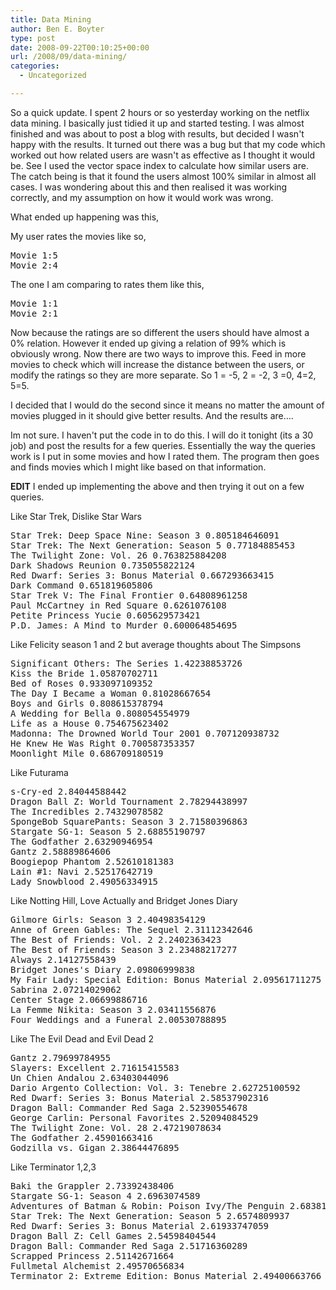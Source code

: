 ```yaml
---
title: Data Mining
author: Ben E. Boyter
type: post
date: 2008-09-22T00:10:25+00:00
url: /2008/09/data-mining/
categories:
  - Uncategorized

---
```

So a quick update. I spent 2 hours or so yesterday working on the netflix data mining. I basically just tidied it up and started testing. I was almost finished and was about to post a blog with results, but decided I wasn't happy with the results. It turned out there was a bug but that my code which worked out how related users are wasn't as effective as I thought it would be. See I used the vector space index to calculate how similar users are. The catch being is that it found the users almost 100% similar in almost all cases. I was wondering about this and then realised it was working correctly, and my assumption on how it would work was wrong.

What ended up happening was this,

My user rates the movies like so,

<pre>
Movie 1:5
Movie 2:4
</pre>

The one I am comparing to rates them like this,

<pre>
Movie 1:1
Movie 2:1
</pre>

Now because the ratings are so different the users should have almost a 0% relation. However it ended up giving a relation of 99% which is obviously wrong. Now there are two ways to improve this. Feed in more movies to check which will increase the distance between the users, or modify the ratings so they are more separate. So 1 = -5, 2 = -2, 3 =0, 4=2, 5=5.

I decided that I would do the second since it means no matter the amount of movies plugged in it should give better results. And the results are&#8230;.

Im not sure. I haven't put the code in to do this. I will do it tonight (its a 30 job) and post the results for a few queries. Essentially the way the queries work is I put in some movies and how I rated them. The program then goes and finds movies which I might like based on that information.

**EDIT** I ended up implementing the above and then trying it out on a few queries.

Like Star Trek, Dislike Star Wars

<pre>
Star Trek: Deep Space Nine: Season 3 0.805184646091
Star Trek: The Next Generation: Season 5 0.77184885453
The Twilight Zone: Vol. 26 0.763825884208
Dark Shadows Reunion 0.735055822124
Red Dwarf: Series 3: Bonus Material 0.667293663415
Dark Command 0.651819605806
Star Trek V: The Final Frontier 0.64808961258
Paul McCartney in Red Square 0.6261076108
Petite Princess Yucie 0.605629573421
P.D. James: A Mind to Murder 0.600064854695
</pre>

Like Felicity season 1 and 2 but average thoughts about The Simpsons

<pre>
Significant Others: The Series 1.42238853726
Kiss the Bride 1.05870702711
Bed of Roses 0.933097109352
The Day I Became a Woman 0.81028667654
Boys and Girls 0.808615378794
A Wedding for Bella 0.808054554979
Life as a House 0.754675623402
Madonna: The Drowned World Tour 2001 0.707120938732
He Knew He Was Right 0.700587353357
Moonlight Mile 0.686709180519
</pre>
  
Like Futurama

<pre>
s-Cry-ed 2.84044588442
Dragon Ball Z: World Tournament 2.78294438997
The Incredibles 2.74329078582
SpongeBob SquarePants: Season 3 2.71580396863
Stargate SG-1: Season 5 2.68855190797
The Godfather 2.63290946954
Gantz 2.58889864606
Boogiepop Phantom 2.52610181383
Lain #1: Navi 2.52517642719
Lady Snowblood 2.49056334915
</pre>

Like Notting Hill, Love Actually and Bridget Jones Diary

<pre>
Gilmore Girls: Season 3 2.40498354129
Anne of Green Gables: The Sequel 2.31112342646
The Best of Friends: Vol. 2 2.2402363423
The Best of Friends: Season 3 2.23488217277
Always 2.14127558439
Bridget Jones's Diary 2.09806999838
My Fair Lady: Special Edition: Bonus Material 2.09561711275
Sabrina 2.07214029062
Center Stage 2.06699886716
La Femme Nikita: Season 3 2.03411556876
Four Weddings and a Funeral 2.00530788895
</pre>
  
Like The Evil Dead and Evil Dead 2

<pre>
Gantz 2.79699784955
Slayers: Excellent 2.71615415583
Un Chien Andalou 2.63403044096
Dario Argento Collection: Vol. 3: Tenebre 2.62725100592
Red Dwarf: Series 3: Bonus Material 2.58537902316
Dragon Ball: Commander Red Saga 2.52390554678
George Carlin: Personal Favorites 2.52094084529
The Twilight Zone: Vol. 28 2.47219078634
The Godfather 2.45901663416
Godzilla vs. Gigan 2.38644476895
</pre>


Like Terminator 1,2,3

<pre>
Baki the Grappler 2.73392438406
Stargate SG-1: Season 4 2.6963074589
Adventures of Batman & Robin: Poison Ivy/The Penguin 2.6838141171
Star Trek: The Next Generation: Season 5 2.6574809937
Red Dwarf: Series 3: Bonus Material 2.61933747059
Dragon Ball Z: Cell Games 2.54598404544
Dragon Ball: Commander Red Saga 2.51716360289
Scrapped Princess 2.51142671664
Fullmetal Alchemist 2.49570656834
Terminator 2: Extreme Edition: Bonus Material 2.49400663766
</pre>